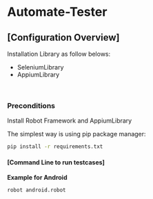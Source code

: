 # Automate-Tester

## [Configuration Overview]
Installation Library as follow belows:
- SeleniumLibrary
- AppiumLibrary

&nbsp;
###  Preconditions
Install Robot Framework and AppiumLibrary

The simplest way is using pip package manager:
```sh
pip install -r requirements.txt
 ```
####  [Command Line to run testcases]
**Example for Android**
```sh
robot android.robot
 ```

